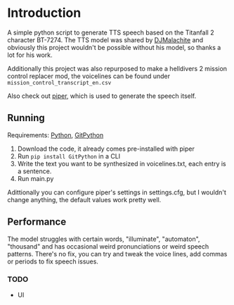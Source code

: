 # Introduction
A simple python script to generate TTS speech based on the Titanfall 2 character BT-7274. The TTS model was shared by [DJMalachite](https://github.com/DJMalachite/PiperVoiceModels/tree/main) and obviously this project wouldn't be possible without his model, so thanks a lot for his work.

Additionally this project was also repurposed to make a helldivers 2 mission control replacer mod, the voicelines can be found under `mission_control_transcript_en.csv`

Also check out [piper](https://github.com/rhasspy/piper), which is used to generate the speech itself.

## Running
Requirements: [Python](https://www.python.org/downloads/), [GitPython](https://pypi.org/project/GitPython/0.3.2/)

1. Download the code, it already comes pre-installed with piper
2. Run `pip install GitPython` in a CLI
3. Write the text you want to be synthesized in voicelines.txt, each entry is a sentence.
4. Run main.py

Adittionally you can configure piper's settings in settings.cfg, but I wouldn't change anything, the default values work pretty well.

## Performance
The model struggles with certain words, "illuminate", "automaton", "thousand" and has occasional weird pronunciations or weird speech patterns. There's no fix, you can try and tweak the voice lines, add commas or periods to fix speech issues.

### TODO
- UI
